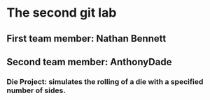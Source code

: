 # The second git lab
## First team member: Nathan Bennett
## Second team member: AnthonyDade
### Die Project: simulates the rolling of a die with a specified number of sides.
